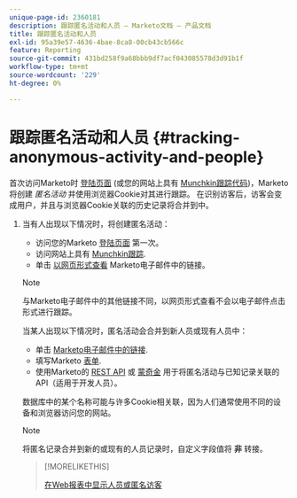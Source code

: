 ```yaml
---
unique-page-id: 2360181
description: 跟踪匿名活动和人员 — Marketo文档 — 产品文档
title: 跟踪匿名活动和人员
exl-id: 95a39e57-4636-4bae-8ca8-00cb43cb566c
feature: Reporting
source-git-commit: 431bd258f9a68bbb9df7acf043085578d3d91b1f
workflow-type: tm+mt
source-wordcount: '229'
ht-degree: 0%

---
```


# 跟踪匿名活动和人员 {#tracking-anonymous-activity-and-people}

首次访问Marketo时 [登陆页面](/help/marketo/product-docs/demand-generation/landing-pages/free-form-landing-pages/create-a-free-form-landing-page.md) (或您的网站上具有 [Munchkin跟踪代码](/help/marketo/product-docs/administration/additional-integrations/add-munchkin-tracking-code-to-your-website.md))，Marketo将创建 _匿名活动_ 并使用浏览器Cookie对其进行跟踪。 在识别访客后，访客会变成用户，并且与浏览器Cookie关联的历史记录将合并到中。

1. 当有人出现以下情况时，将创建匿名活动：

   * 访问您的Marketo [登陆页面](/help/marketo/product-docs/demand-generation/landing-pages/free-form-landing-pages/create-a-free-form-landing-page.md) 第一次。
   * 访问网站上具有 [Munchkin跟踪](/help/marketo/product-docs/administration/additional-integrations/add-munchkin-tracking-code-to-your-website.md).
   * 单击 [以网页形式查看](/help/marketo/product-docs/email-marketing/general/functions-in-the-editor/add-a-view-as-web-page-link-to-an-email.md) Marketo电子邮件中的链接。

   >[!NOTE]
   >
   >与Marketo电子邮件中的其他链接不同，以网页形式查看不会以电子邮件点击形式进行跟踪。

   当某人出现以下情况时，匿名活动会合并到新人员或现有人员中：

   * 单击 [Marketo电子邮件中的链接](/help/marketo/product-docs/email-marketing/general/using-tokens/add-tokens-to-an-email-link.md).
   * 填写Marketo [表单](/help/marketo/product-docs/demand-generation/forms/creating-a-form/create-a-form.md).
   * 使用Marketo的 [REST API](https://developers.marketo.com/rest-api/lead-database/leads/) 或 [蒙奇金](https://developers.marketo.com/documentation/websites/lead-tracking-munchkin-js/) 用于将匿名活动与已知记录关联的API（适用于开发人员）。

   数据库中的某个名称可能与许多Cookie相关联，因为人们通常使用不同的设备和浏览器访问您的网站。

   >[!NOTE]
   >
   >将匿名记录合并到新的或现有的人员记录时，自定义字段值将 **非** 转接。

   >[!MORELIKETHIS]
   >
   >[在Web报表中显示人员或匿名访客](/help/marketo/product-docs/reporting/basic-reporting/report-activity/display-people-or-anonymous-visitors-in-web-reports.md)
